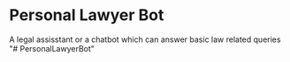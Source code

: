 # Personal Lawyer Bot
A legal assisstant or a chatbot which can answer basic law related queries
"# PersonalLawyerBot" 
